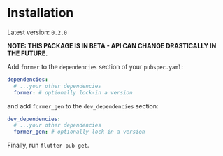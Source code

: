 # Installation

Latest version: `0.2.0`

**NOTE: THIS PACKAGE IS IN BETA - API CAN CHANGE DRASTICALLY IN THE FUTURE.**

Add `former` to the `dependencies` section of your `pubspec.yaml`:

```yaml
dependencies:
  # ...your other dependencies
  former: # optionally lock-in a version
```

and add `former_gen` to the `dev_dependencies` section:

```yaml
dev_dependencies:
  # ...your other dependencies
  former_gen: # optionally lock-in a version
```

Finally, run `flutter pub get`.

